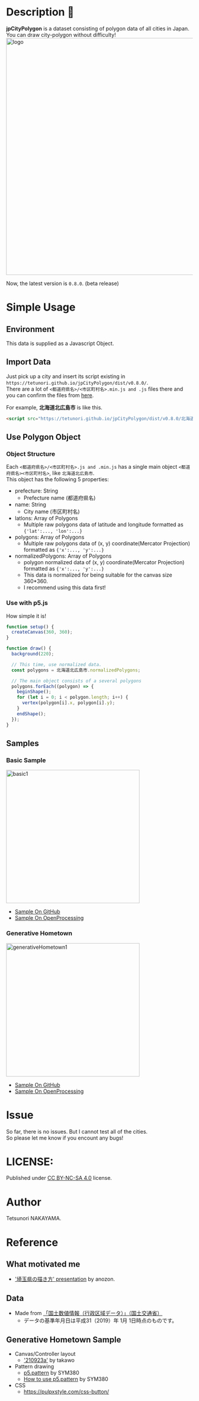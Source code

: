 # Description 🗾

**jpCityPolygon** is a dataset consisting of polygon data of all cities in Japan.  
You can draw city-polygon without difficulty!  
<img src="https://tetunori.github.io/jpCityPolygon/images/logo.png" alt="logo" width="640px">  

Now, the latest version is `0.8.0`. (beta release)  

# Simple Usage
## Environment 
This data is supplied as a Javascript Object.

## Import Data
Just pick up a city and insert its script existing in `https://tetunori.github.io/jpCityPolygon/dist/v0.8.0/`.  
There are a lot of `<都道府県名>/<市区町村名>.min.js and .js` files there and you can confirm the files from [here](https://github.com/tetunori/jpCityPolygon/tree/main/dist/v0.8.0).

For example, **北海道北広島市** is like this.  
```html 
<script src="https://tetunori.github.io/jpCityPolygon/dist/v0.8.0/北海道/北広島市.min.js"></script>
```

## Use Polygon Object
### Object Structure
Each `<都道府県名>/<市区町村名>.js and .min.js` has a single main object `<都道府県名><市区町村名>`, like `北海道北広島市`.  
This object has the following 5 properties:  
- prefecture: String
  - Prefecture name (都道府県名)
- name: String
  - City name (市区町村名)
- latlons: Array of Polygons
  - Multiple raw polygons data of latitude and longitude formatted as `{'lat':..., 'lon':...}`
- polygons: Array of Polygons
  - Multiple raw polygons data of (x, y) coordinate(Mercator Projection) formatted as `{'x':..., 'y':...}`
- normalizedPolygons: Array of Polygons
  - polygon normalized data of (x, y) coordinate(Mercator Projection) formatted as `{'x':..., 'y':...}`
  - This data is normalized for being suitable for the canvas size 360*360. 
  - I recommend using this data first!

### Use with p5.js
How simple it is!
```javascript
function setup() {
  createCanvas(360, 360);
}

function draw() {
  background(220);

  // This time, use normalized data.
  const polygons = 北海道北広島市.normalizedPolygons;

  // The main object consists of a several polygons
  polygons.forEach((polygon) => {
    beginShape();
    for (let i = 0; i < polygon.length; i++) {
      vertex(polygon[i].x, polygon[i].y);
    }
    endShape();
  });
}
```

## Samples 
### Basic Sample

<img src="https://tetunori.github.io/jpCityPolygon/images/basic1.png" alt="basic1" width="360px">  

 - [Sample On GitHub](https://tetunori.github.io/jpCityPolygon/sample/basic/)
 - [Sample On OpenProcessing](https://openprocessing.org/sketch/1316557)

### Generative Hometown
<img src="https://tetunori.github.io/jpCityPolygon/images/generativeHometown1.png" alt="generativeHometown1" width="360px">  

 - [Sample On GitHub](https://tetunori.github.io/jpCityPolygon/sample/generativeHometown/)
 - [Sample On OpenProcessing](https://openprocessing.org/sketch/1316562)

# Issue
So far, there is no issues. But I cannot test all of the cities.  
So please let me know if you encount any bugs!

# LICENSE:
Published under [CC BY-NC-SA 4.0](https://creativecommons.org/licenses/by-nc-sa/4.0/) license.

# Author
Tetsunori NAKAYAMA.

# Reference
## What motivated me
- ['埼玉県の描き方' presentation](https://docs.google.com/presentation/d/1VgaI-CEZAcnpSP6yLlsxVNamHRQD64apeQsP0_mikEU/edit?usp=sharing) by anozon.

## Data
- Made from [「国土数値情報（行政区域データ）」（国土交通省）](https://nlftp.mlit.go.jp/ksj/gml/datalist/KsjTmplt-N03-v2_3.html)
  - データの基準年月日は平成31（2019）年 1月 1日時点のものです。

## Generative Hometown Sample
- Canvas/Controller layout
  - ['210923a'](https://openprocessing.org/sketch/1275637) by takawo
- Pattern drawing
  - [p5.pattern](https://github.com/SYM380/p5.pattern) by SYM380
  - [How to use p5.pattern](https://openprocessing.org/sketch/1278485) by SYM380
- CSS
  - https://pulpxstyle.com/css-button/
